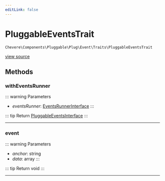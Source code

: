 ```yaml
---
editLink: false
---
```


# PluggableEventsTrait

`Chevere\Components\Pluggable\Plug\Event\Traits\PluggableEventsTrait`

[view source](https://github.com/chevere/chevere/blob/main/src/Chevere/Components/Pluggable/Plug/Event/Traits/PluggableEventsTrait.php)

## Methods

### withEventsRunner

::: warning Parameters
- *eventsRunner*: [EventsRunnerInterface](../../../../../Interfaces/Pluggable/Plug/Event/EventsRunnerInterface.md)
:::

::: tip Return
[PluggableEventsInterface](../../../../../Interfaces/Pluggable/Plug/Event/PluggableEventsInterface.md)
:::

---

### event

::: warning Parameters
- *anchor*: string
- *data*: array
:::

::: tip Return
void
:::

---
